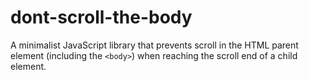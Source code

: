 # dont-scroll-the-body

A minimalist JavaScript library that prevents scroll in the HTML parent element (including the `<body>`) when reaching the scroll end of a child element.


